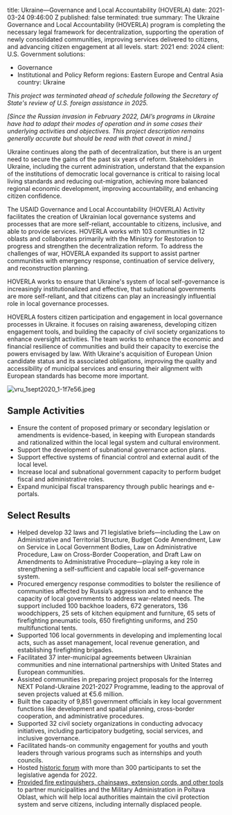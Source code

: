 
title: Ukraine—Governance and Local Accountability (HOVERLA)
date: 2021-03-24 09:46:00 Z
published: false
terminated: true
summary: The Ukraine Governance and Local Accountability (HOVERLA) program is completing
  the necessary legal framework for decentralization, supporting the operation of
  newly consolidated communities, improving services delivered to citizens, and advancing
  citizen engagement at all levels.
start: 2021
end: 2024
client: U.S. Government
solutions:
- Governance
- Institutional and Policy Reform
regions: Eastern Europe and Central Asia
country: Ukraine


<aside><em>This project was terminated ahead of schedule following the Secretary of State's review of U.S. foreign assistance in 2025.</em></aside>

*[Since the Russian invasion in February 2022, DAI’s programs in Ukraine have had to adapt their modes of operation and in some cases their underlying activities and objectives. This project description remains generally accurate but should be read with that caveat in mind.]*

Ukraine continues along the path of decentralization, but there is an urgent need to secure the gains of the past six years of reform. Stakeholders in Ukraine, including the current administration, understand that the expansion of the institutions of democratic local governance is critical to raising local living standards and reducing out-migration, achieving more balanced regional economic development, improving accountability, and enhancing citizen confidence.

The USAID Governance and Local Accountability (HOVERLA) Activity facilitates the creation of Ukrainian local governance systems and processes that are more self-reliant, accountable to citizens, inclusive, and able to provide services. HOVERLA works with 103 communities in 12 oblasts and collaborates primarily with the Ministry for Restoration to progress and strengthen the decentralization reform. To address the challenges of war, HOVERLA expanded its support to assist partner communities with emergency response, continuation of service delivery, and reconstruction planning.

HOVERLA works to ensure that Ukraine's system of local self-governance is increasingly institutionalized and effective, that subnational governments are more self-reliant, and that citizens can play an increasingly influential role in local governance processes.

HOVERLA fosters citizen participation and engagement in local governance processes in Ukraine. it focuses on raising awareness, developing citizen engagement tools, and building the capacity of civil society organizations to enhance oversight activities. The team works to enhance the economic and financial resilience of communities and build their capacity to exercise the powers envisaged by law. With Ukraine's acquisition of European Union candidate status and its associated obligations, improving the quality and accessibility of municipal services and ensuring their alignment with European standards has become more important.

![vru_1sept2020_1-1f7e56.jpeg](/uploads/vru_1sept2020_1-1f7e56.jpeg)

## Sample Activities

* Ensure the content of proposed primary or secondary legislation or amendments is evidence-based, in keeping with European standards and rationalized within the local legal system and cultural environment.
* Support the development of subnational governance action plans.
* Support effective systems of financial control and external audit of the local level.
* Increase local and subnational government capacity to perform budget fiscal and administrative roles.
* Expand municipal fiscal transparency through public hearings and e-portals.

## Select Results

* Helped develop 32 laws and 71 legislative briefs—including the Law on Administrative and Territorial Structure, Budget Code Amendment, Law on Service in Local Government Bodies, Law on Administrative Procedure, Law on Cross-Border Cooperation, and Draft Law on Amendments to Administrative Procedure—playing a key role in strengthening a self-sufficient and capable local self-governance system.
* Procured emergency response commodities to bolster the resilience of communities affected by Russia’s aggression and to enhance the capacity of local governments to address war-related needs. The support included 100 backhoe loaders, 672 generators, 136 woodchippers, 25 sets of kitchen equipment and furniture, 65 sets of firefighting pneumatic tools, 650 firefighting uniforms, and 250 multifunctional tents.
* Supported 106 local governments in developing and implementing local acts, such as asset management, local revenue generation, and establishing firefighting brigades.
* Facilitated 37 inter-municipal agreements between Ukrainian communities and nine international partnerships with United States and European communities.
* Assisted communities in preparing project proposals for the Interreg NEXT Poland-Ukraine 2021-2027 Programme, leading to the approval of seven projects valued at €5.6 million.
* Built the capacity of 9,851 government officials in key local government functions like development and spatial planning, cross-border cooperation, and administrative procedures.
* Supported 32 civil society organizations in conducting advocacy initiatives, including participatory budgeting, social services, and inclusive governance.
* Facilitated hands-on community engagement for youths and youth leaders through various programs such as internships and youth councils.
* Hosted [historic forum](https://www.dai.com/news/landmark-forum-shows-legislative-path-forward-for-decentralization-in-ukraine) with more than 300 participants to set the legislative agenda for 2022.
* [Provided fire extinguishers, chainsaws, extension cords, and other tools](https://daiglobal.exposure.co/pivoting-in-war-time) to partner municipalities and the Military Administration in Poltava Oblast, which will help local authorities maintain the civil protection system and serve citizens, including internally displaced people.
